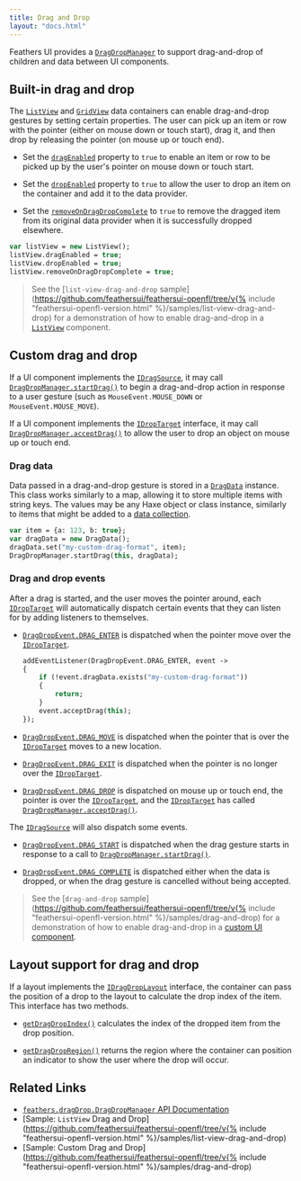```yaml
---
title: Drag and Drop
layout: "docs.html"
---
```


Feathers UI provides a [`DragDropManager`](https://api.feathersui.com/current/feathers/dragDrop/DragDropManager.html) to support drag-and-drop of children and data between UI components.

## Built-in drag and drop

The [`ListView`](./list-view.md) and [`GridView`](./grid-view.md) data containers can enable drag-and-drop gestures by setting certain properties. The user can pick up an item or row with the pointer (either on mouse down or touch start), drag it, and then drop by releasing the pointer (on mouse up or touch end).

- Set the [`dragEnabled`](https://api.feathersui.com/current/feathers/controls/ListView.html#dragEnabled) property to `true` to enable an item or row to be picked up by the user's pointer on mouse down or touch start.

- Set the [`dropEnabled`](https://api.feathersui.com/current/feathers/controls/ListView.html#dropEnabled) property to `true` to allow the user to drop an item on the container and add it to the data provider.

- Set the [`removeOnDragDropComplete`](https://api.feathersui.com/current/feathers/controls/ListView.html#removeOnDragDropComplete) to `true` to remove the dragged item from its original data provider when it is successfully dropped elsewhere.

```haxe
var listView = new ListView();
listView.dragEnabled = true;
listView.dropEnabled = true;
listView.removeOnDragDropComplete = true;
```

> See the [`list-view-drag-and-drop` sample](https://github.com/feathersui/feathersui-openfl/tree/v{% include "feathersui-openfl-version.html" %}/samples/list-view-drag-and-drop) for a demonstration of how to enable drag-and-drop in a [`ListView`](./list-view.md) component.

## Custom drag and drop

If a UI component implements the [`IDragSource`](https://api.feathersui.com/current/feathers/dragDrop/IDragSource.html), it may call [`DragDropManager.startDrag()`](https://api.feathersui.com/current/feathers/dragDrop/DragDropManager.html#startDrag) to begin a drag-and-drop action in response to a user gesture (such as `MouseEvent.MOUSE_DOWN` or `MouseEvent.MOUSE_MOVE`).

If a UI component implements the [`IDropTarget`](https://api.feathersui.com/current/feathers/dragDrop/IDropTarget.html) interface, it may call [`DragDropManager.acceptDrag()`](https://api.feathersui.com/current/feathers/dragDrop/DragDropManager.html#acceptDrag) to allow the user to drop an object on mouse up or touch end.

### Drag data

Data passed in a drag-and-drop gesture is stored in a [`DragData`](https://api.feathersui.com/current/feathers/dragDrop/DragData.html) instance. This class works similarly to a map, allowing it to store multiple items with string keys. The values may be any Haxe object or class instance, similarly to items that might be added to a [data collection](./data-collections.md).

```haxe
var item = {a: 123, b: true};
var dragData = new DragData();
dragData.set("my-custom-drag-format", item);
DragDropManager.startDrag(this, dragData);
```

### Drag and drop events

After a drag is started, and the user moves the pointer around, each [`IDropTarget`](https://api.feathersui.com/current/feathers/dragDrop/IDropTarget.html) will automatically dispatch certain events that they can listen for by adding listeners to themselves.

- [`DragDropEvent.DRAG_ENTER`](https://api.feathersui.com/current/feathers/events/DragDropEvent.html#DRAG_ENTER) is dispatched when the pointer move over the [`IDropTarget`](https://api.feathersui.com/current/feathers/dragDrop/IDropTarget.html).

    ```haxe
    addEventListener(DragDropEvent.DRAG_ENTER, event ->
    {
        if (!event.dragData.exists("my-custom-drag-format"))
        {
            return;
        }
        event.acceptDrag(this);
    });
    ```

- [`DragDropEvent.DRAG_MOVE`](https://api.feathersui.com/current/feathers/events/DragDropEvent.html#DRAG_MOVE) is dispatched when the pointer that is over the [`IDropTarget`](https://api.feathersui.com/current/feathers/dragDrop/IDropTarget.html) moves to a new location.

- [`DragDropEvent.DRAG_EXIT`](https://api.feathersui.com/current/feathers/events/DragDropEvent.html#DRAG_EXIT) is dispatched when the pointer is no longer over the [`IDropTarget`](https://api.feathersui.com/current/feathers/dragDrop/IDropTarget.html).

- [`DragDropEvent.DRAG_DROP`](https://api.feathersui.com/current/feathers/events/DragDropEvent.html#DRAG_DROP) is dispatched on mouse up or touch end, the pointer is over the [`IDropTarget`](https://api.feathersui.com/current/feathers/dragDrop/IDropTarget.html), and the [`IDropTarget`](https://api.feathersui.com/current/feathers/dragDrop/IDropTarget.html) has called [`DragDropManager.acceptDrag()`](https://api.feathersui.com/current/feathers/dragDrop/DragDropManager.html#acceptDrag).

The [`IDragSource`](https://api.feathersui.com/current/feathers/dragDrop/IDragSource.html) will also dispatch some events.

- [`DragDropEvent.DRAG_START`](https://api.feathersui.com/current/feathers/events/DragDropEvent.html#DRAG_START) is dispatched when the drag gesture starts in response to a call to [`DragDropManager.startDrag()`](https://api.feathersui.com/current/feathers/dragDrop/DragDropManager.html#startDrag).

- [`DragDropEvent.DRAG_COMPLETE`](https://api.feathersui.com/current/feathers/events/DragDropEvent.html#DRAG_COMPLETE) is dispatched either when the data is dropped, or when the drag gesture is cancelled without being accepted.

> See the [`drag-and-drop` sample](https://github.com/feathersui/feathersui-openfl/tree/v{% include "feathersui-openfl-version.html" %}/samples/drag-and-drop) for a demonstration of how to enable drag-and-drop in a [custom UI component](./custom-ui-components.md).

## Layout support for drag and drop

If a layout implements the [`IDragDropLayout`](https://api.feathersui.com/current/feathers/layout/IDragDropLayout.html) interface, the container can pass the position of a drop to the layout to calculate the drop index of the item. This interface has two methods.

- [`getDragDropIndex()`](https://api.feathersui.com/current/feathers/layout/IDragDropLayout.html#getDragDropIndex) calculates the index of the dropped item from the drop position.

- [`getDragDropRegion()`](https://api.feathersui.com/current/feathers/layout/IDragDropLayout.html#getDragDropRegion) returns the region where the container can position an indicator to show the user where the drop will occur.

## Related Links

- [`feathers.dragDrop.DragDropManager` API Documentation](https://api.feathersui.com/current/feathers/dragDrop/DragDropManager.html)
- [Sample: `ListView` Drag and Drop](https://github.com/feathersui/feathersui-openfl/tree/v{% include "feathersui-openfl-version.html" %}/samples/list-view-drag-and-drop)
- [Sample: Custom Drag and Drop](https://github.com/feathersui/feathersui-openfl/tree/v{% include "feathersui-openfl-version.html" %}/samples/drag-and-drop)